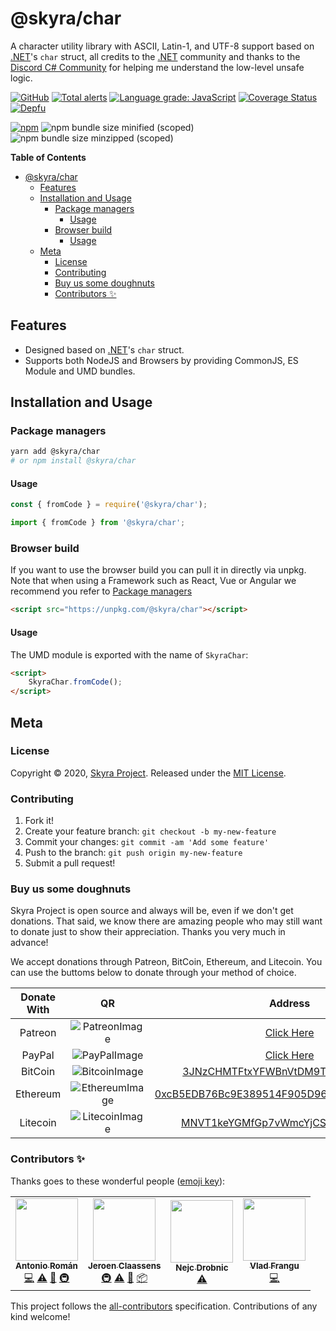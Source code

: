 # @skyra/char

A character utility library with ASCII, Latin-1, and UTF-8 support based on [.NET][]'s `char` struct, all credits to the
[.NET][] community and thanks to the [Discord C# Community][] for helping me understand the low-level unsafe logic.

[![GitHub](https://img.shields.io/github/license/skyra-project/char)](https://github.com/skyra-project/char/blob/main/LICENSE.md)
[![Total alerts](https://img.shields.io/lgtm/alerts/g/skyra-project/char.svg?logo=lgtm&logoWidth=18)](https://lgtm.com/projects/g/skyra-project/char/alerts/)
[![Language grade: JavaScript](https://img.shields.io/lgtm/grade/javascript/g/skyra-project/char.svg?logo=lgtm&logoWidth=18)](https://lgtm.com/projects/g/skyra-project/char/context:javascript)
[![Coverage Status](https://coveralls.io/repos/github/skyra-project/char/badge.svg?branch=main)](https://coveralls.io/github/skyra-project/char?branch=main)
[![Depfu](https://badges.depfu.com/badges/e367f2c68b857253ca23e1e8d73d1e14/count.svg)](https://depfu.com/github/skyra-project/char?project_id=14147)

[![npm](https://img.shields.io/npm/v/@skyra/char?color=crimson&label=NPM&logo=npm&style=flat-square)](https://www.npmjs.com/package/@skyra/char)
![npm bundle size minified (scoped)](https://img.shields.io/bundlephobia/min/@skyra/char?label=minified&logo=webpack)
![npm bundle size minzipped (scoped)](https://img.shields.io/bundlephobia/minzip/@skyra/char?label=minified&logo=webpack)

**Table of Contents**

-   [@skyra/char](#skyrachar)
    -   [Features](#features)
    -   [Installation and Usage](#installation-and-usage)
        -   [Package managers](#package-managers)
            -   [Usage](#usage)
        -   [Browser build](#browser-build)
            -   [Usage](#usage-1)
    -   [Meta](#meta)
        -   [License](#license)
        -   [Contributing](#contributing)
        -   [Buy us some doughnuts](#buy-us-some-doughnuts)
        -   [Contributors ✨](#contributors-%E2%9C%A8)

## Features

-   Designed based on [.NET][]'s `char` struct.
-   Supports both NodeJS and Browsers by providing CommonJS, ES Module and UMD bundles.

## Installation and Usage

### Package managers

```bash
yarn add @skyra/char
# or npm install @skyra/char
```

#### Usage

```js
const { fromCode } = require('@skyra/char');
```

```ts
import { fromCode } from '@skyra/char';
```

### Browser build

If you want to use the browser build you can pull it in directly via unpkg. Note that when using a Framework such as React, Vue or Angular we recommend you refer to [Package managers](#package-managers)

```html
<script src="https://unpkg.com/@skyra/char"></script>
```

#### Usage

The UMD module is exported with the name of `SkyraChar`:

```html
<script>
	SkyraChar.fromCode();
</script>
```

## Meta

### License

Copyright © 2020, [Skyra Project](https://github.com/skyra-project).
Released under the [MIT License](LICENSE.md).

### Contributing

1. Fork it!
1. Create your feature branch: `git checkout -b my-new-feature`
1. Commit your changes: `git commit -am 'Add some feature'`
1. Push to the branch: `git push origin my-new-feature`
1. Submit a pull request!

### Buy us some doughnuts

Skyra Project is open source and always will be, even if we don't get donations. That said, we know there are amazing people who
may still want to donate just to show their appreciation. Thanks you very much in advance!

We accept donations through Patreon, BitCoin, Ethereum, and Litecoin. You can use the buttoms below to donate through your method of choice.

| Donate With |         QR         |                                                                  Address                                                                  |
| :---------: | :----------------: | :---------------------------------------------------------------------------------------------------------------------------------------: |
|   Patreon   | ![PatreonImage][]  |                                               [Click Here](https://www.patreon.com/kyranet)                                               |
|   PayPal    |  ![PayPalImage][]  |                     [Click Here](https://www.paypal.com/cgi-bin/webscr?cmd=_s-xclick&hosted_button_id=CET28NRZTDQ8L)                      |
|   BitCoin   | ![BitcoinImage][]  |         [3JNzCHMTFtxYFWBnVtDM9Tt34zFbKvdwco](bitcoin:3JNzCHMTFtxYFWBnVtDM9Tt34zFbKvdwco?amount=0.01&label=Skyra%20Discord%20Bot)          |
|  Ethereum   | ![EthereumImage][] | [0xcB5EDB76Bc9E389514F905D9680589004C00190c](ethereum:0xcB5EDB76Bc9E389514F905D9680589004C00190c?amount=0.01&label=Skyra%20Discord%20Bot) |
|  Litecoin   | ![LitecoinImage][] |         [MNVT1keYGMfGp7vWmcYjCS8ntU8LNvjnqM](litecoin:MNVT1keYGMfGp7vWmcYjCS8ntU8LNvjnqM?amount=0.01&label=Skyra%20Discord%20Bot)         |

[.net]: https://github.com/dotnet
[discord c# community]: https://discord.gg/csharp
[patreonimage]: https://cdn.skyra.pw/gh-assets/patreon.png
[paypalimage]: https://cdn.skyra.pw/gh-assets/paypal.png
[bitcoinimage]: https://cdn.skyra.pw/gh-assets/bitcoin.png
[ethereumimage]: https://cdn.skyra.pw/gh-assets/ethereum.png
[litecoinimage]: https://cdn.skyra.pw/gh-assets/litecoin.png

### Contributors ✨

Thanks goes to these wonderful people ([emoji key](https://allcontributors.org/docs/en/emoji-key)):

<!-- ALL-CONTRIBUTORS-LIST:START - Do not remove or modify this section -->
<!-- prettier-ignore-start -->
<!-- markdownlint-disable -->
<table>
  <tr>
    <td align="center"><a href="https://github.com/kyranet"><img src="https://avatars0.githubusercontent.com/u/24852502?v=4?s=100" width="100px;" alt=""/><br /><sub><b>Antonio Román</b></sub></a><br /><a href="https://github.com/skyra-project/char/commits?author=kyranet" title="Code">💻</a> <a href="https://github.com/skyra-project/char/commits?author=kyranet" title="Tests">⚠️</a> <a href="#ideas-kyranet" title="Ideas, Planning, & Feedback">🤔</a> <a href="#infra-kyranet" title="Infrastructure (Hosting, Build-Tools, etc)">🚇</a></td>
    <td align="center"><a href="https://favware.tech/"><img src="https://avatars3.githubusercontent.com/u/4019718?v=4?s=100" width="100px;" alt=""/><br /><sub><b>Jeroen Claassens</b></sub></a><br /><a href="#infra-Favna" title="Infrastructure (Hosting, Build-Tools, etc)">🚇</a> <a href="https://github.com/skyra-project/char/commits?author=Favna" title="Tests">⚠️</a> <a href="https://github.com/skyra-project/char/commits?author=Favna" title="Documentation">📖</a> <a href="#platform-Favna" title="Packaging/porting to new platform">📦</a></td>
    <td align="center"><a href="https://quantumlytangled.com/"><img src="https://avatars1.githubusercontent.com/u/7919610?v=4?s=100" width="100px;" alt=""/><br /><sub><b>Nejc Drobnic</b></sub></a><br /><a href="https://github.com/skyra-project/char/commits?author=QuantumlyTangled" title="Tests">⚠️</a></td>
    <td align="center"><a href="https://github.com/vladfrangu"><img src="https://avatars3.githubusercontent.com/u/17960496?v=4?s=100" width="100px;" alt=""/><br /><sub><b>Vlad Frangu</b></sub></a><br /><a href="https://github.com/skyra-project/char/commits?author=vladfrangu" title="Code">💻</a></td>
  </tr>
</table>

<!-- markdownlint-enable -->
<!-- prettier-ignore-end -->
<!-- ALL-CONTRIBUTORS-LIST:END -->

This project follows the [all-contributors](https://github.com/all-contributors/all-contributors) specification. Contributions of any kind welcome!
